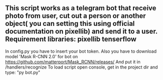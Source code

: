 This script works as a telegram bot that receive photo from user, cut out a person or another object( you can setting this using official documentation on pixellib) and send it to a user.
Requirement libraries:
pixellib
tenserflow
------------------------
In config.py you have to insert your bot token.
Also you have to download model 'Mask R-CNN 2.0' for bot on https://github.com/matterport/Mask_RCNN/releases/
And put it in /handlers/recognize
To load script open console, get in the project dir and type: "py bot.py"
